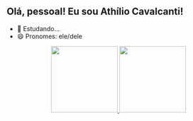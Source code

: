 ## Olá, pessoal! Eu sou Athílio Cavalcanti!

- 🌱 Estudando...
- 😄 Pronomes: ele/dele

<div align="center">
  <a href="https://github.com/AthilioCavalcanti">
  <img height="150rem" src="https://github-readme-stats.vercel.app/api?username=AthilioCavalcanti&show_icons=true&theme=tokyonight&include_all_commits=true&count_private=true"/>
  <img height="150rem" src="https://github-readme-stats.vercel.app/api/top-langs/?username=AthilioCavalcanti&layout=compact&langs_count=7&theme=tokyonight"/>
</div>
